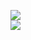 [![](https://img.shields.io/badge/Made%20With-Github%20Spray-lightgrey.svg?style=for-the-badge&logo=github)](https://github.com/Annihil/github-spray#32667)  
[![](https://i.imgur.com/2DrTn0Z.gif)](https://github.com/Annihil/github-spray)